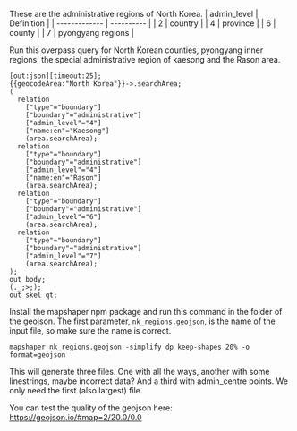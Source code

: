 These are the administrative regions of North Korea.
| admin_level | Definition |
| ------------- | ---------- |
| 2 | country |
| 4 | province |
| 6 | county |
| 7 | pyongyang regions |

Run this overpass query for North Korean counties, pyongyang inner regions, the special administrative region of kaesong and the Rason area.
```
[out:json][timeout:25];
{{geocodeArea:"North Korea"}}->.searchArea;
(
  relation
  	["type"="boundary"]
  	["boundary"="administrative"]
  	["admin_level"="4"]
  	["name:en"="Kaesong"]
  	(area.searchArea);
  relation
  	["type"="boundary"]
  	["boundary"="administrative"]
  	["admin_level"="4"]
  	["name:en"="Rason"]
  	(area.searchArea);
  relation
  	["type"="boundary"]
  	["boundary"="administrative"]
  	["admin_level"="6"]
  	(area.searchArea);
  relation
  	["type"="boundary"]
  	["boundary"="administrative"]
  	["admin_level"="7"]
  	(area.searchArea);
);
out body;
(._;>;);
out skel qt;
```

Install the mapshaper npm package and run this command in the folder of the geojson. The first parameter, `nk_regions.geojson`, is the name of the input file, so make sure the name is correct.
```
mapshaper nk_regions.geojson -simplify dp keep-shapes 20% -o format=geojson
```

This will generate three files. One with all the ways, another with some linestrings, maybe incorrect data? And a third with admin_centre points. We only need the first (also largest) file.

You can test the quality of the geojson here: https://geojson.io/#map=2/20.0/0.0